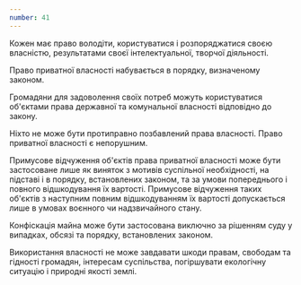 ```yaml
---
number: 41
---
```


Кожен має право володіти, користуватися і розпоряджатися своєю власністю, результатами своєї інтелектуальної, творчої
діяльності.

Право приватної власності набувається в порядку, визначеному законом.

Громадяни для задоволення своїх потреб можуть користуватися об'єктами права державної та комунальної власності
відповідно до закону.

Ніхто не може бути протиправно позбавлений права власності. Право приватної власності є непорушним.

Примусове відчуження об'єктів права приватної власності може бути застосоване лише як виняток з мотивів суспільної
необхідності, на підставі і в порядку, встановлених законом, та за умови попереднього і повного відшкодування їх
вартості. Примусове відчуження таких об'єктів з наступним повним відшкодуванням їх вартості допускається лише в умовах
воєнного чи надзвичайного стану.

Конфіскація майна може бути застосована виключно за рішенням суду у випадках, обсязі та порядку, встановлених законом.

Використання власності не може завдавати шкоди правам, свободам та гідності громадян, інтересам суспільства, погіршувати
екологічну ситуацію і природні якості землі.

